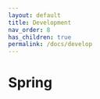 ```yaml
---
layout: default
title: Development
nav_order: 8
has_children: true
permalink: /docs/develop
---
```


# Spring